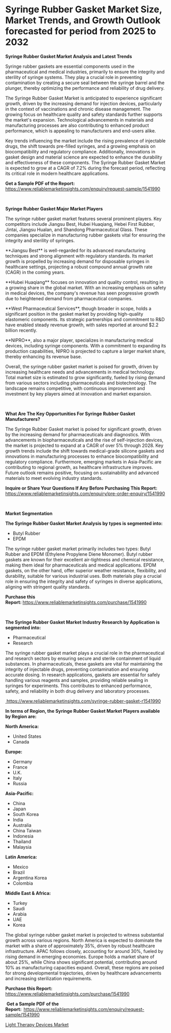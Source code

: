<p><h1>Syringe Rubber Gasket Market Size, Market Trends, and Growth Outlook forecasted for period from 2025 to 2032</h1></p><p><strong>Syringe Rubber Gasket Market Analysis and Latest Trends</strong></p>
<p><p>Syringe rubber gaskets are essential components used in the pharmaceutical and medical industries, primarily to ensure the integrity and sterility of syringe systems. They play a crucial role in preventing contamination by creating a secure seal between the syringe barrel and the plunger, thereby optimizing the performance and reliability of drug delivery.</p><p>The Syringe Rubber Gasket Market is anticipated to experience significant growth, driven by the increasing demand for injection devices, particularly in the context of vaccinations and chronic disease management. The growing focus on healthcare quality and safety standards further supports the market's expansion. Technological advancements in materials and manufacturing processes are also contributing to enhanced product performance, which is appealing to manufacturers and end-users alike.</p><p>Key trends influencing the market include the rising prevalence of injectable drugs, the shift towards pre-filled syringes, and a growing emphasis on biocompatibility and regulatory compliance. Additionally, innovations in gasket design and material science are expected to enhance the durability and effectiveness of these components. The Syringe Rubber Gasket Market is expected to grow at a CAGR of 7.2% during the forecast period, reflecting its critical role in modern healthcare applications.</p></p>
<p><strong>Get a Sample PDF of the Report:&nbsp;</strong> <a href="https://www.reliablemarketinsights.com/enquiry/request-sample/1541990?utm_campaign=2535&utm_medium=2&utm_source=Github&utm_content=ia&utm_term=04032025&utm_id=syringe-rubber-gasket">https://www.reliablemarketinsights.com/enquiry/request-sample/1541990</a></p>
<p>&nbsp;</p>
<p><strong>Syringe Rubber Gasket Major Market Players</strong></p>
<p><p>The syringe rubber gasket market features several prominent players. Key competitors include Jiangsu Best, Hubei Huaqiang, Hebei First Rubber, Jintai, Jiangsu Hualan, and Shandong Pharmaceutical Glass. These companies specialize in manufacturing rubber gaskets vital for ensuring the integrity and sterility of syringes.</p><p>**Jiangsu Best** is well-regarded for its advanced manufacturing techniques and strong alignment with regulatory standards. Its market growth is propelled by increasing demand for disposable syringes in healthcare settings, projecting a robust compound annual growth rate (CAGR) in the coming years.</p><p>**Hubei Huaqiang** focuses on innovation and quality control, resulting in a growing share in the global market. With an increasing emphasis on safety in medical devices, the company's revenue has seen progressive growth due to heightened demand from pharmaceutical companies.</p><p>**West Pharmaceutical Services**, though broader in scope, holds a significant position in the gasket market by providing high-quality elastomeric components. Its strategic partnerships and commitment to R&D have enabled steady revenue growth, with sales reported at around $2.2 billion recently.</p><p>**NIPRO**, also a major player, specializes in manufacturing medical devices, including syringe components. With a commitment to expanding its production capabilities, NIPRO is projected to capture a larger market share, thereby enhancing its revenue base.</p><p>Overall, the syringe rubber gasket market is poised for growth, driven by increasing healthcare needs and advancements in medical technology. Total market size is estimated to grow significantly, fueled by rising demand from various sectors including pharmaceuticals and biotechnology. The landscape remains competitive, with continuous improvement and investment by key players aimed at innovation and market expansion.</p></p>
<p>&nbsp;</p>
<p><strong>What Are The Key Opportunities For Syringe Rubber Gasket Manufacturers?</strong></p>
<p><p>The Syringe Rubber Gasket market is poised for significant growth, driven by the increasing demand for pharmaceuticals and diagnostics. With advancements in biopharmaceuticals and the rise of self-injection devices, the market is projected to expand at a CAGR of over 5% through 2028. Key growth trends include the shift towards medical-grade silicone gaskets and innovations in manufacturing processes to enhance biocompatibility and regulatory compliance. Furthermore, emerging markets in Asia-Pacific are contributing to regional growth, as healthcare infrastructure improves. Future outlook remains positive, focusing on sustainability and advanced materials to meet evolving industry standards.</p></p>
<p><strong>Inquire or Share Your Questions If Any Before Purchasing This Report:</strong> <a href="https://www.reliablemarketinsights.com/enquiry/pre-order-enquiry/1541990?utm_campaign=2535&utm_medium=2&utm_source=Github&utm_content=ia&utm_term=04032025&utm_id=syringe-rubber-gasket">https://www.reliablemarketinsights.com/enquiry/pre-order-enquiry/1541990</a></p>
<p>&nbsp;</p>
<p><strong>Market Segmentation</strong></p>
<p><strong>The Syringe Rubber Gasket Market Analysis by types is segmented into:</strong></p>
<p><ul><li>Butyl Rubber</li><li>EPDM</li></ul></p>
<p><p>The syringe rubber gasket market primarily includes two types: Butyl Rubber and EPDM (Ethylene Propylene Diene Monomer). Butyl rubber gaskets are known for their excellent air-tightness and chemical resistance, making them ideal for pharmaceuticals and medical applications. EPDM gaskets, on the other hand, offer superior weather resistance, flexibility, and durability, suitable for various industrial uses. Both materials play a crucial role in ensuring the integrity and safety of syringes in diverse applications, aligning with stringent quality standards.</p></p>
<p><strong>Purchase this Report:&nbsp;</strong><a href="https://www.reliablemarketinsights.com/purchase/1541990?utm_campaign=2535&utm_medium=2&utm_source=Github&utm_content=ia&utm_term=04032025&utm_id=syringe-rubber-gasket">https://www.reliablemarketinsights.com/purchase/1541990</a></p>
<p>&nbsp;</p>
<p><strong>The Syringe Rubber Gasket Market Industry Research by Application is segmented into:</strong></p>
<p><ul><li>Pharmaceutical</li><li>Research</li></ul></p>
<p><p>The syringe rubber gasket market plays a crucial role in the pharmaceutical and research sectors by ensuring secure and sterile containment of liquid substances. In pharmaceuticals, these gaskets are vital for maintaining the integrity of injectable drugs, preventing contamination and ensuring accurate dosing. In research applications, gaskets are essential for safely handling various reagents and samples, providing reliable sealing in syringes for experiments. This contributes to enhanced performance, safety, and reliability in both drug delivery and laboratory processes.</p></p>
<p><a href="https://www.reliablemarketinsights.com/syringe-rubber-gasket-r1541990?utm_campaign=2535&utm_medium=2&utm_source=Github&utm_content=ia&utm_term=04032025&utm_id=syringe-rubber-gasket">&nbsp;https://www.reliablemarketinsights.com/syringe-rubber-gasket-r1541990</a></p>
<p><strong>In terms of Region, the Syringe Rubber Gasket Market Players available by Region are:</strong></p>
<p>
    <p> <strong> North America: </strong>
        <ul>
            <li>United States</li>
            <li>Canada</li>
        </ul>
        </p> 
    <p> <strong> Europe: </strong>
        <ul>
            <li>Germany</li>
            <li>France</li>
            <li>U.K.</li>
            <li>Italy</li>
            <li>Russia</li>
        </ul>
        </p> 
    <p> <strong> Asia-Pacific: </strong>
        <ul>
            <li>China</li>
            <li>Japan</li>
            <li>South Korea</li>
            <li>India</li>
            <li>Australia</li>
            <li>China Taiwan</li>
            <li>Indonesia</li>
            <li>Thailand</li>
            <li>Malaysia</li>
        </ul>
        </p> 
    <p> <strong> Latin America: </strong>
        <ul>
            <li>Mexico</li>
            <li>Brazil</li>
            <li>Argentina Korea</li>
            <li>Colombia</li>
        </ul>
        </p> 
    <p> <strong> Middle East & Africa: </strong>
        <ul>
            <li>Turkey</li>
            <li>Saudi</li>
            <li>Arabia</li>
            <li>UAE</li>
            <li>Korea</li>
        </ul>
    </p>
    </p>
<p><p>The global syringe rubber gasket market is projected to witness substantial growth across various regions. North America is expected to dominate the market with a share of approximately 35%, driven by robust healthcare infrastructure. APAC follows closely, accounting for around 30%, fueled by rising demand in emerging economies. Europe holds a market share of about 25%, while China shows significant potential, contributing around 10% as manufacturing capacities expand. Overall, these regions are poised for strong developmental trajectories, driven by healthcare advancements and increasing sterilization requirements.</p></p>
<p><strong>Purchase this Report: </strong><a href="https://www.reliablemarketinsights.com/purchase/1541990?utm_campaign=2535&utm_medium=2&utm_source=Github&utm_content=ia&utm_term=04032025&utm_id=syringe-rubber-gasket">https://www.reliablemarketinsights.com/purchase/1541990</a></p>
<p>&nbsp;<strong>Get a Sample PDF of the Report:&nbsp;&nbsp;</strong><a href="https://www.reliablemarketinsights.com/enquiry/request-sample/1541990?utm_campaign=2535&utm_medium=2&utm_source=Github&utm_content=ia&utm_term=04032025&utm_id=syringe-rubber-gasket">https://www.reliablemarketinsights.com/enquiry/request-sample/1541990</a></p>
<p><strong></strong></p>
<p><p><a href="https://github.com/oliveroste6/Market-Research-Report-List-1/blob/main/light-therapy-devices-market.md?utm_campaign=2535&utm_medium=2&utm_source=Github&utm_content=ia&utm_term=04032025&utm_id=syringe-rubber-gasket">Light Therapy Devices Market</a></p></p>